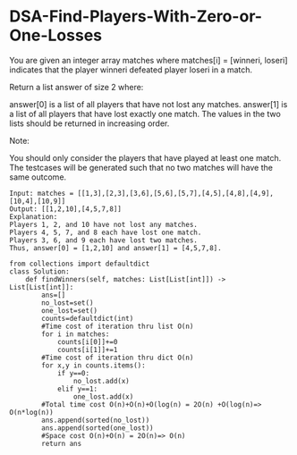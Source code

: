 # DSA-Find-Players-With-Zero-or-One-Losses
You are given an integer array matches where matches[i] = [winneri, loseri] indicates that the player winneri defeated player loseri in a match.

Return a list answer of size 2 where:

answer[0] is a list of all players that have not lost any matches.
answer[1] is a list of all players that have lost exactly one match.
The values in the two lists should be returned in increasing order.

Note:

You should only consider the players that have played at least one match.
The testcases will be generated such that no two matches will have the same outcome.
```
Input: matches = [[1,3],[2,3],[3,6],[5,6],[5,7],[4,5],[4,8],[4,9],[10,4],[10,9]]
Output: [[1,2,10],[4,5,7,8]]
Explanation:
Players 1, 2, and 10 have not lost any matches.
Players 4, 5, 7, and 8 each have lost one match.
Players 3, 6, and 9 each have lost two matches.
Thus, answer[0] = [1,2,10] and answer[1] = [4,5,7,8].
```
```
from collections import defaultdict
class Solution:
    def findWinners(self, matches: List[List[int]]) -> List[List[int]]:
        ans=[]
        no_lost=set()
        one_lost=set()
        counts=defaultdict(int)
        #Time cost of iteration thru list O(n)
        for i in matches:
            counts[i[0]]+=0
            counts[i[1]]+=1
        #Time cost of iteration thru dict O(n)
        for x,y in counts.items():
            if y==0:
                no_lost.add(x)
            elif y==1:
                one_lost.add(x)
        #Total time cost O(n)+O(n)+O(log(n) = 2O(n) +O(log(n)=> O(n*log(n))
        ans.append(sorted(no_lost))
        ans.append(sorted(one_lost))
        #Space cost O(n)+O(n) = 2O(n)=> O(n)
        return ans
```
